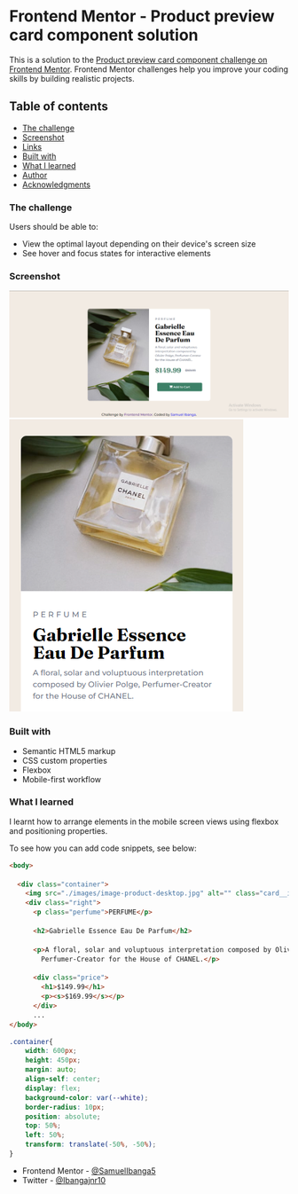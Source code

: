 # Frontend Mentor - Product preview card component solution

This is a solution to the [Product preview card component challenge on Frontend Mentor](https://www.frontendmentor.io/challenges/product-preview-card-component-GO7UmttRfa). Frontend Mentor challenges help you improve your coding skills by building realistic projects. 

## Table of contents

- [The challenge](#the-challenge)
- [Screenshot](#screenshot)
- [Links](#links)
- [Built with](#built-with)
- [What I learned](#what-i-learned)
- [Author](#author)
- [Acknowledgments](#acknowledgments)


### The challenge

Users should be able to:

- View the optimal layout depending on their device's screen size
- See hover and focus states for interactive elements

### Screenshot

![Laptop View](./laptop_view.png)
![Mobile View](./mobile_view.png)

### Built with

- Semantic HTML5 markup
- CSS custom properties
- Flexbox
- Mobile-first workflow

### What I learned

I learnt how to arrange elements in the mobile screen views using flexbox and positioning properties.

To see how you can add code snippets, see below:

```html
<body>

  <div class="container">
    <img src="./images/image-product-desktop.jpg" alt="" class="card__img">
    <div class="right">
      <p class="perfume">PERFUME</p>

      <h2>Gabrielle Essence Eau De Parfum</h2>

      <p>A floral, solar and voluptuous interpretation composed by Olivier Polge,
        Perfumer-Creator for the House of CHANEL.</p>

      <div class="price">
        <h1>$149.99</h1>
        <p><s>$169.99</s></p>
      </div>
      ...
</body>
```
```css
.container{
    width: 600px;
    height: 450px;
    margin: auto;
    align-self: center;
    display: flex;
    background-color: var(--white);
    border-radius: 10px;
    position: absolute;
    top: 50%;
    left: 50%;
    transform: translate(-50%, -50%);
}

```

- Frontend Mentor - [@SamuelIbanga5](https://www.frontendmentor.io/profile/SamuelIbanga5)
- Twitter - [@Ibangajnr10](https://www.twitter.com/Ibangajnr10)

